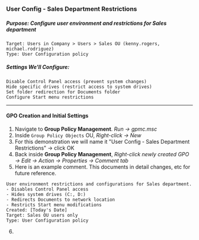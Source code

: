 ### User Config - Sales Department Restrictions
##### Purpose: Configure user environment and restrictions for Sales department

```
Target: Users in Company > Users > Sales OU (kenny.rogers, michael.rodriguez)
Type: User Configuration policy
```

##### Settings We'll Configure:
```
Disable Control Panel access (prevent system changes)
Hide specific drives (restrict access to system drives)
Set folder redirection for Documents folder
Configure Start menu restrictions
```
---
#### GPO Creation and Initial Settings
1. Navigate to **Group Policy Management**. *Run → gpmc.msc*
2. Inside `Group Policy Objects` OU, *Right-click → New*
3. For this demonstration we will name it "User Config - Sales Department Restrictions" → click OK
4. Back inside **Group Policy Management**, *Right-click newly created GPO → Edit → Action → Properties → Comment tab*
5. Here is an example comment. This documents in detail changes, etc for future reference.
```
User environment restrictions and configurations for Sales department.
- Disables Control Panel access
- Hides system drives (C:, D:)
- Redirects Documents to network location
- Restricts Start menu modifications
Created: [Today's Date]
Target: Sales OU users only
Type: User Configuration policy
```
6.

